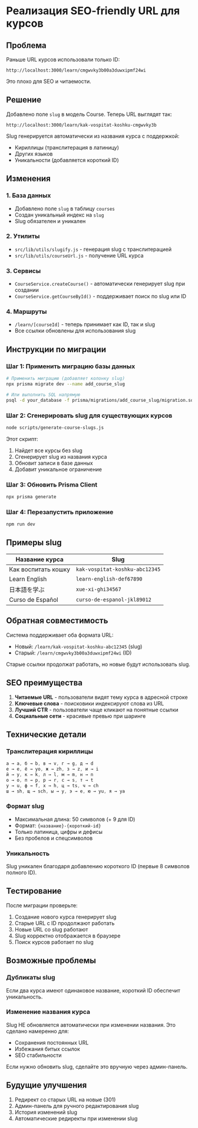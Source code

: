 # Реализация SEO-friendly URL для курсов

## Проблема

Раньше URL курсов использовали только ID:

```
http://localhost:3000/learn/cmgwvky3b00a3duwxipmf24wi
```

Это плохо для SEO и читаемости.

## Решение

Добавлено поле `slug` в модель Course. Теперь URL выглядят так:

```
http://localhost:3000/learn/kak-vospitat-koshku-cmgwvky3b
```

Slug генерируется автоматически из названия курса с поддержкой:

- Кириллицы (транслитерация в латиницу)
- Других языков
- Уникальности (добавляется короткий ID)

## Изменения

### 1. База данных

- Добавлено поле `slug` в таблицу `courses`
- Создан уникальный индекс на `slug`
- Slug обязателен и уникален

### 2. Утилиты

- `src/lib/utils/slugify.js` - генерация slug с транслитерацией
- `src/lib/utils/courseUrl.js` - получение URL курса

### 3. Сервисы

- `CourseService.createCourse()` - автоматически генерирует slug при создании
- `CourseService.getCourseById()` - поддерживает поиск по slug или ID

### 4. Маршруты

- `/learn/[courseId]` - теперь принимает как ID, так и slug
- Все ссылки обновлены для использования slug

## Инструкции по миграции

### Шаг 1: Применить миграцию базы данных

```bash
# Применить миграцию (добавляет колонку slug)
npx prisma migrate dev --name add_course_slug

# Или выполнить SQL напрямую
psql -d your_database -f prisma/migrations/add_course_slug/migration.sql
```

### Шаг 2: Сгенерировать slug для существующих курсов

```bash
node scripts/generate-course-slugs.js
```

Этот скрипт:

1. Найдет все курсы без slug
2. Сгенерирует slug из названия курса
3. Обновит записи в базе данных
4. Добавит уникальное ограничение

### Шаг 3: Обновить Prisma Client

```bash
npx prisma generate
```

### Шаг 4: Перезапустить приложение

```bash
npm run dev
```

## Примеры slug

| Название курса      | Slug                           |
| ------------------- | ------------------------------ |
| Как воспитать кошку | `kak-vospitat-koshku-abc12345` |
| Learn English       | `learn-english-def67890`       |
| 日本語を学ぶ        | `xue-xi-ghi34567`              |
| Curso de Español    | `curso-de-espanol-jkl89012`    |

## Обратная совместимость

Система поддерживает оба формата URL:

- Новый: `/learn/kak-vospitat-koshku-abc12345` (slug)
- Старый: `/learn/cmgwvky3b00a3duwxipmf24wi` (ID)

Старые ссылки продолжат работать, но новые будут использовать slug.

## SEO преимущества

1. **Читаемые URL** - пользователи видят тему курса в адресной строке
2. **Ключевые слова** - поисковики индексируют слова из URL
3. **Лучший CTR** - пользователи чаще кликают на понятные ссылки
4. **Социальные сети** - красивые превью при шаринге

## Технические детали

### Транслитерация кириллицы

```javascript
а → a, б → b, в → v, г → g, д → d
е → e, ё → yo, ж → zh, з → z, и → i
й → y, к → k, л → l, м → m, н → n
о → o, п → p, р → r, с → s, т → t
у → u, ф → f, х → h, ц → ts, ч → ch
ш → sh, щ → sch, ы → y, э → e, ю → yu, я → ya
```

### Формат slug

- Максимальная длина: 50 символов (+ 9 для ID)
- Формат: `{название}-{короткий-id}`
- Только латиница, цифры и дефисы
- Без пробелов и спецсимволов

### Уникальность

Slug уникален благодаря добавлению короткого ID (первые 8 символов полного ID).

## Тестирование

После миграции проверьте:

1. Создание нового курса генерирует slug
2. Старые URL с ID продолжают работать
3. Новые URL со slug работают
4. Slug корректно отображается в браузере
5. Поиск курсов работает по slug

## Возможные проблемы

### Дубликаты slug

Если два курса имеют одинаковое название, короткий ID обеспечит уникальность.

### Изменение названия курса

Slug НЕ обновляется автоматически при изменении названия. Это сделано намеренно для:

- Сохранения постоянных URL
- Избежания битых ссылок
- SEO стабильности

Если нужно обновить slug, сделайте это вручную через админ-панель.

## Будущие улучшения

1. Редирект со старых URL на новые (301)
2. Админ-панель для ручного редактирования slug
3. История изменений slug
4. Автоматические редиректы при изменении slug
